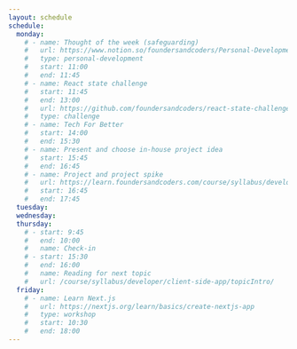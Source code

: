 ```yaml
---
layout: schedule
schedule:
  monday:
    # - name: Thought of the week (safeguarding)
    #   url: https://www.notion.so/foundersandcoders/Personal-Development-91fe75c7e2cc4f989954108729a2c834
    #   type: personal-development
    #   start: 11:00
    #   end: 11:45
    # - name: React state challenge
    #   start: 11:45
    #   end: 13:00
    #   url: https://github.com/foundersandcoders/react-state-challenge
    #   type: challenge
    # - name: Tech For Better
    #   start: 14:00
    #   end: 15:30
    # - name: Present and choose in-house project idea
    #   start: 15:45
    #   end: 16:45
    # - name: Project and project spike
    #   url: https://learn.foundersandcoders.com/course/syllabus/developer/client-side-app/project/#spike
    #   start: 16:45
    #   end: 17:45
  tuesday:
  wednesday:
  thursday:
    # - start: 9:45
    #   end: 10:00
    #   name: Check-in
    # - start: 15:30
    #   end: 16:00
    #   name: Reading for next topic
    #   url: /course/syllabus/developer/client-side-app/topicIntro/
  friday:
    # - name: Learn Next.js
    #   url: https://nextjs.org/learn/basics/create-nextjs-app
    #   type: workshop
    #   start: 10:30
    #   end: 18:00
---
```

